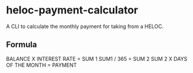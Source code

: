 # heloc-payment-calculator

A CLI to calculate the monthly payment for taking from a HELOC.

## Formula

BALANCE X INTEREST RATE = SUM 1
SUM1 / 365 = SUM 2
SUM 2 X DAYS OF THE MONTH = PAYMENT
